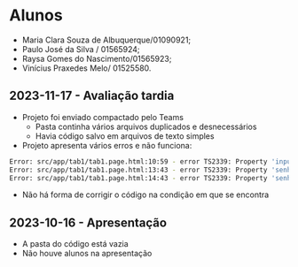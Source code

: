 # Alunos

* Maria Clara Souza de Albuquerque/01090921;
* Paulo José da Silva / 01565924;
* Raysa Gomes do Nascimento/01565923;
* Vinícius Praxedes Melo/ 01525580.

## 2023-11-17 - Avaliação tardia

* Projeto foi enviado compactado pelo Teams
  * Pasta continha vários arquivos duplicados e desnecessários
  * Havia código salvo em arquivos de texto simples
* Projeto apresenta vários erros e não funciona:

```bash
Error: src/app/tab1/tab1.page.html:10:59 - error TS2339: Property 'inputNovaSenha' does not exist on type 'Tab1Page'.
Error: src/app/tab1/tab1.page.html:13:43 - error TS2339: Property 'senhasService' does not exist on type 'Tab1Page'.
Error: src/app/tab1/tab1.page.html:14:43 - error TS2339: Property 'senhasService' does not exist on type 'Tab1Page'.
```

* Não há forma de corrigir o código na condição em que se encontra

## 2023-10-16 - Apresentação

* A pasta do código está vazia
* Não houve alunos na apresentação
